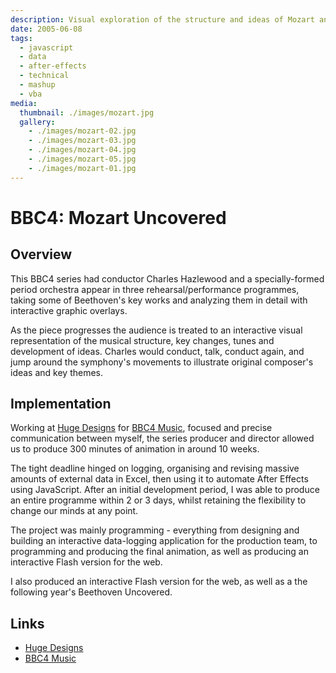 ```yaml
---
description: Visual exploration of the structure and ideas of Mozart and Beethoven's music
date: 2005-06-08
tags:
  - javascript
  - data
  - after-effects
  - technical
  - mashup
  - vba
media:
  thumbnail: ./images/mozart.jpg
  gallery:
    - ./images/mozart-02.jpg
    - ./images/mozart-03.jpg
    - ./images/mozart-04.jpg
    - ./images/mozart-05.jpg
    - ./images/mozart-01.jpg
---
```


# BBC4: Mozart Uncovered

## Overview

This BBC4 series had conductor Charles Hazlewood and a specially-formed period orchestra appear in three rehearsal/performance programmes, taking some of Beethoven's key works and analyzing them in detail with interactive graphic overlays.

As the piece progresses the audience is treated to an interactive visual representation of the musical structure, key changes, tunes and development of ideas. Charles would conduct, talk, conduct again, and jump around the symphony's movements to illustrate original composer's  ideas and key themes.

## Implementation

Working at [Huge Designs](http://www.hugedesigns.co.uk) for [BBC4 Music](http://www.bbc.co.uk/tv/categories/music), focused and precise communication between myself, the series producer and director allowed us to produce 300 minutes of animation in around 10 weeks.

The tight deadline hinged on logging, organising and revising massive amounts of external data in Excel, then using it to automate After Effects using JavaScript. After an initial development period, I was able to produce an entire programme within 2 or 3 days, whilst retaining the flexibility to change our minds at any point.

The project was mainly programming - everything from designing and building an interactive data-logging application for the production team, to programming and producing the final animation, as well as producing an interactive Flash version for the web.

I also produced an interactive Flash version for the web, as well as a the following year's Beethoven Uncovered.

## Links

- [Huge Designs](http://www.hugedesigns.co.uk)
- [BBC4 Music](http://www.bbc.co.uk/tv/categories/music)
